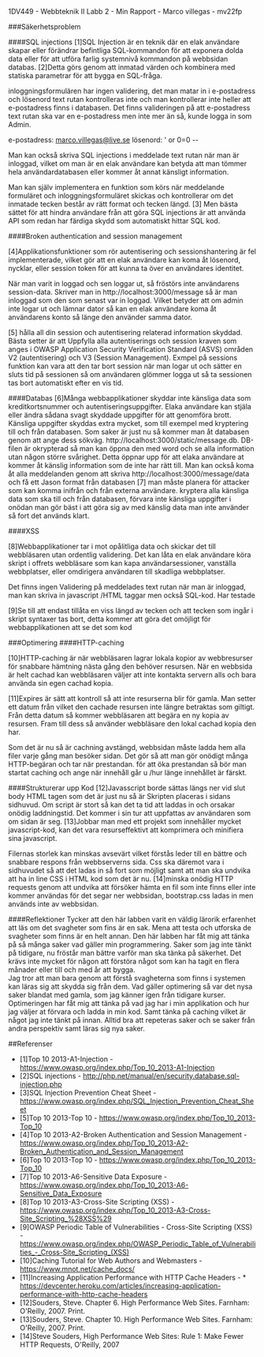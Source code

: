 1DV449 - Webbteknik II
Labb 2 - Min Rapport -
Marco villegas - mv22fp

###Säkerhetsproblem

####SQL injections 
[1]SQL Injection är en teknik där en elak användare skapar eller förändrar befintliga SQL-kommandon för att exponera dolda data eller för att utföra farlig systemnivå kommandon på webbsidan databas. [2]Detta görs genom att inmatad värden och kombinera med statiska parametrar för att bygga en SQL-fråga. 

inloggningsformulären har ingen validering, det man matar in i e-postadress och lösenord text rutan kontrolleras inte och man kontrollerar inte heller att e-postadress finns i databasen. Det finns valideringen på att e-postadress text rutan ska var en e-postadress men inte mer än så, kunde logga in som Admin.

e-postadress: marco.villegas@live.se
lösenord:  ' or 0=0 -- 

Man kan också skriva SQL injections i meddelade text rutan när man är inloggad, vilket om man är en elak användare kan betyda att man tömmer hela användardatabasen eller kommer åt annat känsligt information.

Man kan själv implementera en funktion som körs när meddelande formuläret och inloggningsformuläret skickas och kontrollerar om det inmatade tecken består av rätt format och tecken längd. [3] Men bästa sättet för att hindra användare från att göra SQL injections är att använda API som redan har färdiga skydd som automatiskt hittar SQL kod.

 
####Broken authentication and session management

[4]Applikationsfunktioner som rör autentisering och sessionshantering är fel implementerade, vilket gör att en elak användare kan koma åt lösenord, nycklar, eller session token för att kunna ta över en användares identitet.

När man varit in loggad och sen loggar ut, så fröstörs inte användarens session-data.  Skriver man in http://localhost:3000/message så är man inloggad som den som senast var in loggad. Vilket betyder att om admin inte logar ut och lämnar dator så kan en elak användare koma åt användarens konto så länge den använder samma dator. 

[5] hålla all din session och autentisering relaterad information skyddad. Bästa setter är att Uppfylla alla autentiserings och session kraven som anges i OWASP Application Security Verification Standard (ASVS) områden V2 (autentisering) och V3 (Session Management). Exmpel på sessions funktion kan vara att den tar bort session när man logar ut och sätter en sluts tid på sessionen så om användaren glömmer logga ut så ta sessionen tas bort automatiskt efter en vis tid.

####Databas
[6]Många webbapplikationer skyddar inte känsliga data som kreditkortsnummer och autentiseringsuppgifter. Elaka användare kan stjäla eller ändra sådana svagt skyddade uppgifter för att genomföra brott. Känsliga uppgifter skyddas extra mycket, som till exempel med kryptering till och från databasen.
Som saker är just nu så kommer man åt databasen genom att ange dess sökväg.  http://localhost:3000/static/message.db. DB-filen är okrypterad så man kan öppna den med word och se alla information utan någon större svårighet. Detta öppnar upp för att elaka användare at kommer åt känslig information som de inte har rätt till. Man kan också koma åt alla meddelanden genom att skriva http://localhost:3000/message/data och få ett Jason format från databasen
 [7] man måste planera för attacker som kan komma inifrån och från externa användare. kryptera alla känsliga data som ska till och från databasen, förvara inte känsliga uppgifter i onödan man gör bäst i att göra sig av med känslig data man inte använder så fort det används klart. 


####XSS 

[8]Webbapplikationer tar i mot opålitliga data och skickar det till webbläsaren utan ordentlig validering. Det kan låta en elak användare köra skript i offrets webbläsare som kan kapa användarsessioner, vanställa webbplatser, eller omdirigera användaren till skadliga webbplatser.

Det finns ingen Validering på meddelades text rutan när man är inloggad, man kan skriva in javascript /HTML taggar men också SQL-kod. Har testade <!--<a href='#' onclick='alert("Hej mitt namn är marco")'>Hej</a>-->

[9]Se till att endast tillåta en viss längd av tecken och att tecken som ingår i skript syntaxer tas bort, detta kommer att göra det omöjligt för webbapplikationen att se det som kod



###Optimering
####HTTP-caching 

[10]HTTP-caching är när webbläsaren lagrar lokala kopior av webbresurser för snabbare hämtning nästa gång den behöver resursen. När en webbsida är helt cachad kan webbläsaren väljer att inte kontakta servern alls och bara använda sin egen cachad kopia. 

[11]Expires är sätt att kontroll så att inte resurserna blir för gamla. Man setter ett datum från vilket den cachade resursen inte längre betraktas som giltigt. Från detta datum så kommer webbläsaren att begära en ny kopia av resursen. Fram till dess så använder webbläsare den lokal cachad kopia den har. 

Som det är nu så är cachning avstängd, webbsidan måste ladda hem alla filer varje gång man besöker sidan. Det gör så att man gör onödigt många HTTP-begäran och tar när prestandan. för att öka prestandan så bör man startat caching och ange när innehåll går u /hur länge innehållet är färskt.

####Strukturerar upp Kod
 [12]Javasscript borde sättas längs ner vid slut body HTML tagen som det är just nu så är Skripten placeras i sidans sidhuvud. Om script är stort så kan det ta tid att laddas in och orsakar onödig laddningstid. Det kommer i sin tur att uppfattas av användaren som om sidan är seg. [13]Jobbar man med ett projekt som innehåller mycket javascript-kod, kan det vara resurseffektivt att komprimera och minifiera sina javascript. 

Filernas storlek kan minskas avsevärt vilket förstås leder till en bättre och snabbare respons från webbserverns sida. Css ska däremot vara i sidhuvudet så att det ladas in så fort som möjligt samt att man ska undvika att ha in line CSS i HTML kod som det är nu. [14]minska onödig HTTP requests genom att undvika att försöker hämta en fil som inte finns eller inte kommer användas för det segar ner webbsidan, bootstrap.css ladas in men används inte av webbsidan. 

####Reflektioner
Tycker att den här labben varit en väldig lärorik erfarenhet att läs om det svagheter som fins är en sak. Mena att testa och utforska de svagheter som finns är en helt annan. 
Den här labben har fåt mig att tänka på så många saker vad gäller min programmering. Saker som jag inte tänkt på tidigare, nu fröstår man bättre varför man ska tänka på säkerhet. Det krävs inte mycket för någon att förstöra något som kan ha tagit en flera månader eller till och med år att bygga.  
Jag tror att man bara genom att förstå svagheterna som finns i systemen kan läras sig att skydda sig från dem.  Vad gäller optimering så var det nysa saker blandat med gamla, som jag känner igen från tidigare kurser. Optimeringen har fåt mig att tänka på vad jag har i min applikation och hur jag väljer at förvara och ladda in min kod. Samt tänka på caching vilket är något jag inte tänkt på innan.  Alltid bra att repeteras saker och se saker från andra perspektiv samt läras sig nya saker.    

##Referenser
* [1]Top 10 2013-A1-Injection - https://www.owasp.org/index.php/Top_10_2013-A1-Injection
* [2]SQL injections - http://php.net/manual/en/security.database.sql-injection.php
* [3]SQL Injection Prevention Cheat Sheet -https://www.owasp.org/index.php/SQL_Injection_Prevention_Cheat_Sheet
* [5]Top 10 2013-Top 10 - https://www.owasp.org/index.php/Top_10_2013-Top_10
* [4]Top 10 2013-A2-Broken Authentication and Session Management -https://www.owasp.org/index.php/Top_10_2013-A2-Broken_Authentication_and_Session_Management
* [6]Top 10 2013-Top 10 - https://www.owasp.org/index.php/Top_10_2013-Top_10
* [7]Top 10 2013-A6-Sensitive Data Exposure - https://www.owasp.org/index.php/Top_10_2013-A6-Sensitive_Data_Exposure
* [8]Top 10 2013-A3-Cross-Site Scripting (XSS) - https://www.owasp.org/index.php/Top_10_2013-A3-Cross-Site_Scripting_%28XSS%29
* [9]OWASP Periodic Table of Vulnerabilities - Cross-Site Scripting (XSS) -https://www.owasp.org/index.php/OWASP_Periodic_Table_of_Vulnerabilities_-_Cross-Site_Scripting_(XSS)
* [10]Caching Tutorial for Web Authors and Webmasters - https://www.mnot.net/cache_docs/
* [11]Increasing Application Performance with HTTP Cache Headers - * https://devcenter.heroku.com/articles/increasing-application-performance-with-http-cache-headers
* [12]Souders, Steve. Chapter 6. High Performance Web Sites. Farnham: O'Reilly, 2007. Print.
* [13]Souders, Steve. Chapter 10. High Performance Web Sites. Farnham: O'Reilly, 2007. Print.
* [14]Steve Souders, High Performance Web Sites: Rule 1: Make Fewer HTTP Requests, O'Reilly, 2007

